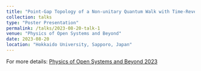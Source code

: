 ```yaml
---
title: "Point-Gap Topology of a Non-unitary Quantum Walk with Time-Reversal Symmetry."
collection: talks
type: "Poster Presentation"
permalink: /talks/2023-08-20-talk-1
venue: "Physics of Open Systems and Beyond"
date: 2023-08-20
location: "Hokkaido University, Sapporo, Japan"
---
```


For more details: [Physics of Open Systems and Beyond 2023](https://sites.google.com/view/pos-byd/home?authuser=0)
